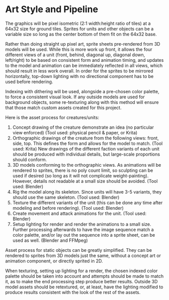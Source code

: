 # Art Style and Pipeline

The graphics will be pixel isometric (2:1 width:height ratio of tiles) at a 64x32 size for ground tiles. Sprites for units and other objects can be a variable size so long as the center bottom of them fit on the 64x32 base.

Rather than doing straight up pixel art, sprite sheets pre-rendered from 3D models will be used. While this is more work up front, it allows the four different views of a unit (front, behind, diagonal up, diagonal down, left/right) to be based on consistent form and animation timing, and updates to the model and animation can be immediately reflected in all views, which should result in less work overall. In order for the sprites to be mirrored horizontally, top-down lighting with no directional component has to be used before rendering.

Indexing with dithering will be used, alongside a pre-chosen color palette, to force a consistent visual look. If any outside models are used for background objects, some re-texturing along with this method will ensure that those match custom assets created for this project.

Here is the asset process for creatures/units:

1. Concept drawing of the creature demonstrate an idea (no particular view enforced) (Tool used: physical pencil & paper, or Krita)
2. Orthographic drawings of the creature from the following views: front, side, top. This defines the form and allows for the model to match. (Tool used: Krita) New drawings of the different faction variants of each unit should be produced with individual details, but large-scale proportions should conform.
3. 3D models conforming to the orthographic views. As animations will be rendered to sprites, there is no poly count limit, so sculpting can be used if desired (so long as it will not complicate weight-painting). However, details not readable at a small size should be avoided. (Tool used: Blender)
4. Rig the model along its skeleton. Since units will have 3-5 variants, they should use the same skeleton. (Tool used: Blender)
5. Texture the different variants of the unit (this can be done any time after modeling and before rendering). (Tool used: Blender)
6. Create movement and attack animations for the unit. (Tool used: Blender)
7. Setup lighting for render and render the animations to a small size. Further processing afterwards to have the image sequence match a color palette, and/or lay out the sequence into a sprite sheet, can be used as well. (Blender and FFMpeg)

Asset process for static objects can be greatly simplified. They can be rendered to sprites from 3D models just the same, without a concept art or animation component, or directly sprited in 2D.

When texturing, setting up lighting for a render, the chosen indexed color palette should be taken into account and attempts should be made to match it, as to make the end processing step produce better results. Outside 3D model assets should be retextured, or, at least, have the lighting modified to produce results consistent with the look of the rest of the assets.


